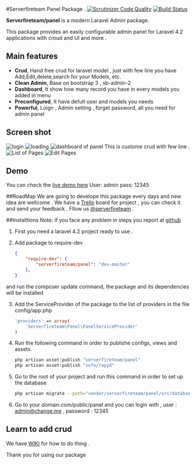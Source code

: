 #Serverfireteam Panel Package .
[![Scrutinizer Code Quality](https://scrutinizer-ci.com/g/serverfireteam/panel/badges/quality-score.png?b=master)](https://scrutinizer-ci.com/g/serverfireteam/panel/?branch=master)
[![Build Status](https://scrutinizer-ci.com/g/serverfireteam/panel/badges/build.png?b=master)](https://scrutinizer-ci.com/g/serverfireteam/panel/build-status/master)


**Serverfireteam/panel** is a modern Laravel Admin package. 

This package provides an easily configurable admin panel for Laravel 4.2 applications with croud and UI and more .

## Main features

- **Crud**, Hand free crud for laravel model , just with few line you have Add,Edit,delete,search for your Models, etc.
- **Clean Admin**, Base on bootstrap 3 , sb-admin-2 
- **Dashboard**, It show how many record you have in every models you added in menu 
- **Preconfigured**, It have defult user and models you needs
- **Powerful**, Loign , Admin setting , forget password, all you need for admin panel

## Screen shot 
![login](https://raw.githubusercontent.com/serverfireteam/panel/master/public/img/login.png)
![loading](https://raw.githubusercontent.com/serverfireteam/panel/master/public/img/loading.png)
![dashboard of panel](https://raw.githubusercontent.com/serverfireteam/panel/master/public/img/Dashboard_full.png)
This is custome crud with few line .
![List of Pages](https://raw.githubusercontent.com/serverfireteam/panel/master/public/img/pages.png)
![Edit Pages](https://raw.githubusercontent.com/serverfireteam/panel/master/public/img/editpages.png)

## Demo 
You can check the [live demo here](http://demo.serverfire.net/panel)
User: admin
pass: 12345 

##RoadMap
We are going to develope this package every days and new idea are wellcome .
We have a [Trello](https://trello.com/b/RDZ6HdK9/framework) board for project , you can check it and send your feedback . 
Fllow us [@serverfireteam](http://twitter.com/serverfireteam) .

##Installtions
Note: if you  face any problem in steps you  report at [github](https://github.com/serverfireteam/panel/issues/new)


1. First you need a laravel 4.2 project ready to use . 

2.  Add package to require-dev 

    ```json
    {
        "require-dev": {
            "serverfireteam/panel": "dev-master"
        },
    }
    ```
and run the composer update command, the package and its dependencies will be installed


3.  Add the ServiceProvider of the package to the list of providers in the file config/app.php

    ```php
    'providers' => array(
        'Serverfireteam\Panel\PanelServiceProvider'
    )
    ```

4. Run the following command in order to publishe configs, views and assets.  

    ```bash
    php artisan asset:publish "serverfireteam/panel"
    php artisan asset:publish "zofe/rapyd"
    ```

5. Go to the root of your project and run this command in order to set up the database

    ```bash
    php artisan migrate --path="vendor/serverfireteam/panel/src/database/migrations"
    ```

6. Go to your domain.com/public/panel and you can login with , user : admin@change.me , password : 12345


## Learn to add crud 
We have [WIKI](https://github.com/serverfireteam/panel/wiki) for how to do thing .

Thank you for using our package 

